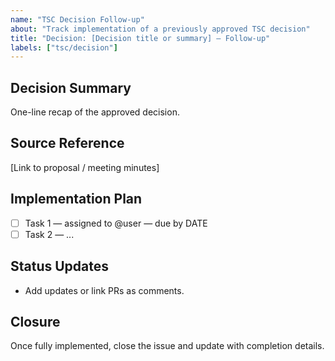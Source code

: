 ```yaml
---
name: "TSC Decision Follow-up"
about: "Track implementation of a previously approved TSC decision"
title: "Decision: [Decision title or summary] – Follow-up"
labels: ["tsc/decision"]
---
```


## Decision Summary
One-line recap of the approved decision.

## Source Reference
[Link to proposal / meeting minutes]

## Implementation Plan
- [ ] Task 1 — assigned to @user — due by DATE
- [ ] Task 2 — ...

## Status Updates
- Add updates or link PRs as comments.

## Closure
Once fully implemented, close the issue and update with completion details.
